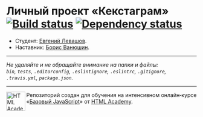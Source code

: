 # Личный проект «Кекстаграм» [![Build status][travis-image]][travis-url] [![Dependency status][dependency-image]][dependency-url]

* Студент: [Евгений Левашов](https://up.htmlacademy.ru/javascript/7/user/142769).
* Наставник: [Борис Ванюшин](https://htmlacademy.ru/profile/id62080).

---

_Не удаляйте и не обращайте внимание на папки и файлы:_<br>
_`bin`, `tests`, `.editorconfig`, `.eslintignore`, `.eslintrc`, `.gitignore`, `.travis.yml`, `package.json`._

---

<a href="https://htmlacademy.ru/intensive/javascript"><img align="left" width="50" height="50" title="HTML Academy" src="https://up.htmlacademy.ru/static/img/intensive/javascript/logo-for-github.svg"></a>

Репозиторий создан для обучения на интенсивном онлайн‑курсе «[Базовый JavaScript](https://htmlacademy.ru/intensive/javascript)» от [HTML Academy](https://htmlacademy.ru).

[travis-image]: https://travis-ci.org/htmlacademy-javascript/142769-kekstagram.svg?branch=master
[travis-url]: https://travis-ci.org/htmlacademy-javascript/142769-kekstagram
[dependency-image]: https://david-dm.org/htmlacademy-javascript/142769-kekstagram.svg?style=flat-square
[dependency-url]: https://david-dm.org/htmlacademy-javascript/142769-kekstagram
